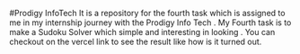 #Prodigy InfoTech
It is a repository for the fourth task which is assigned to me in my internship journey with the Prodigy Info Tech . My Fourth task is to make a Sudoku Solver which simple and interesting in looking . You can checkout on the vercel link to see the result like how is it turned out.
